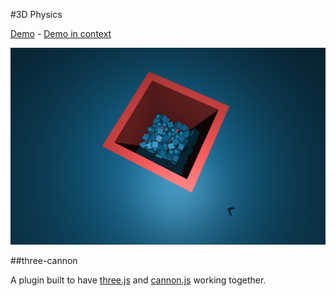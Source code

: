 #3D Physics

[Demo](http://neolwc.github.io/three-cannon/) -
[Demo in context](http://neolwc.github.io/three-cannon/popcorn.html)

![DEMO](demo.png)

##three-cannon

A plugin built to have
[three.js](https://github.com/mrdoob/three.js/)
and
[cannon.js](https://github.com/schteppe/cannon.js)
working together.

